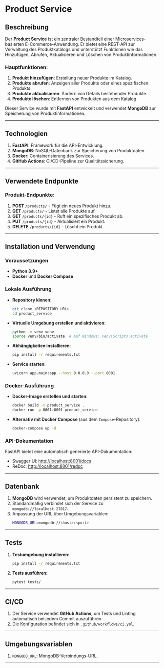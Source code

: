 
# Product Service

## Beschreibung
Der **Product Service** ist ein zentraler Bestandteil einer Microservices-basierten E-Commerce-Anwendung. Er bietet eine REST-API zur Verwaltung des Produktkatalogs und unterstützt Funktionen wie das Hinzufügen, Abrufen, Aktualisieren und Löschen von Produktinformationen.

### Hauptfunktionen:
1. **Produkt hinzufügen**: Erstellung neuer Produkte im Katalog.
2. **Produkte abrufen**: Anzeigen aller Produkte oder eines spezifischen Produkts.
3. **Produkte aktualisieren**: Ändern von Details bestehender Produkte.
4. **Produkte löschen**: Entfernen von Produkten aus dem Katalog.

Dieser Service wurde mit **FastAPI** entwickelt und verwendet **MongoDB** zur Speicherung von Produktinformationen.

---

## Technologien
1. **FastAPI**: Framework für die API-Entwicklung.
2. **MongoDB**: NoSQL-Datenbank zur Speicherung von Produktdaten.
3. **Docker**: Containerisierung des Services.
4. **GitHub Actions**: CI/CD-Pipeline zur Qualitätssicherung.

---

## Verwendete Endpunkte
### Produkt-Endpunkte:
1. **POST** `/products/` - Fügt ein neues Produkt hinzu.
2. **GET** `/products/` - Listet alle Produkte auf.
3. **GET** `/products/{id}` - Ruft ein spezifisches Produkt ab.
4. **PUT** `/products/{id}` - Aktualisiert ein Produkt.
5. **DELETE** `/products/{id}` - Löscht ein Produkt.

---

## Installation und Verwendung
### Voraussetzungen
- **Python 3.9+**
- **Docker** und **Docker Compose**

### Lokale Ausführung
- **Repository klonen**:
  ```bash
  git clone <REPOSITORY_URL>
  cd product_service
  ```

- **Virtuelle Umgebung erstellen und aktivieren**:
  ```bash
  python -m venv venv
  source venv/bin/activate  # Auf Windows: venv\Scripts\activate
  ```

- **Abhängigkeiten installieren**:
  ```bash
  pip install -r requirements.txt
  ```

- **Service starten**:
  ```bash
  uvicorn app.main:app --host 0.0.0.0 --port 8001
  ```

### Docker-Ausführung
- **Docker-Image erstellen und starten**:
  ```bash
  docker build -t product_service .
  docker run -p 8001:8001 product_service
  ```

- **Alternativ mit Docker Compose** (aus dem `Compose`-Repository):
  ```bash
  docker-compose up -d
  ```

### API-Dokumentation
FastAPI bietet eine automatisch generierte API-Dokumentation:
- Swagger UI: [http://localhost:8001/docs](http://localhost:8001/docs)
- ReDoc: [http://localhost:8001/redoc](http://localhost:8001/redoc)

---

## Datenbank
1. **MongoDB** wird verwendet, um Produktdaten persistent zu speichern.
2. Standardmäßig verbindet sich der Service zu `mongodb://localhost:27017`.
3. Anpassung der URL über Umgebungsvariablen:
   ```bash
   MONGODB_URL=mongodb://<host>:<port>
   ```

---

## Tests
1. **Testumgebung installieren**:
   ```bash
   pip install -r requirements.txt
   ```

2. **Tests ausführen**:
   ```bash
   pytest tests/
   ```

---

## CI/CD
1. Der Service verwendet **GitHub Actions**, um Tests und Linting automatisch bei jedem Commit auszuführen.
2. Die Konfiguration befindet sich in `.github/workflows/ci.yml`.

---

## Umgebungsvariablen
1. `MONGODB_URL`: MongoDB-Verbindungs-URL.

---
